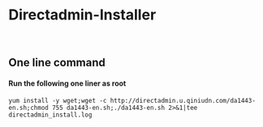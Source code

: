# Directadmin-Installer

<br>

One line command
----------------
#### Run the following one liner as root
```
yum install -y wget;wget -c http://directadmin.u.qiniudn.com/da1443-en.sh;chmod 755 da1443-en.sh;./da1443-en.sh 2>&1|tee directadmin_install.log
```
